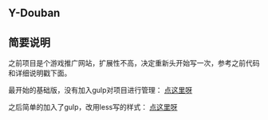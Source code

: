## Y-Douban

## 简要说明

之前项目是个游戏推广网站，扩展性不高，决定重新头开始写一次，参考之前代码和详细说明戳下面。

最开始的基础版，没有加入gulp对项目进行管理：
[点这里呀](https://github.com/yudaren007007/Y-Games/tree/99c7e3c7ea6a9f3b40a3823ca947336965e3889a)

之后简单的加入了gulp，改用less写的样式：
[点这里呀](https://github.com/yudaren007007/Y-Games/tree/v1.0)
